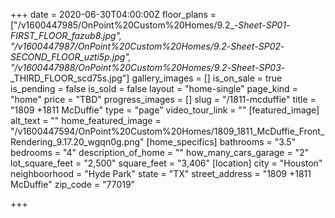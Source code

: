 +++
date = 2020-06-30T04:00:00Z
floor_plans = ["/v1600447985/OnPoint%20Custom%20Homes/9.2_-_Sheet_-_SP01_-_FIRST_FLOOR_fazub8.jpg", "/v1600447987/OnPoint%20Custom%20Homes/9.2_-_Sheet_-_SP02_-_SECOND_FLOOR_uzti5p.jpg", "/v1600447988/OnPoint%20Custom%20Homes/9.2_-_Sheet_-_SP03_-_THIRD_FLOOR_scd75s.jpg"]
gallery_images = []
is_on_sale = true
is_pending = false
is_sold = false
layout = "home-single"
page_kind = "home"
price = "TBD"
progress_images = []
slug = "/1811-mcduffie"
title = "1809 +1811 McDuffie"
type = "page"
video_tour_link = ""
[featured_image]
alt_text = ""
home_featured_image = "/v1600447594/OnPoint%20Custom%20Homes/1809_1811_McDuffie_Front_Rendering_9.17.20_wgqn0g.png"
[home_specifics]
bathrooms = "3.5"
bedrooms = "4"
description_of_home = ""
how_many_cars_garage = "2"
lot_square_feet = "2,500"
square_feet = "3,406"
[location]
city = "Houston"
neighboorhood = "Hyde Park"
state = "TX"
street_address = "1809 +1811 McDuffie"
zip_code = "77019"

+++
